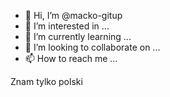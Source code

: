 - 👋 Hi, I’m @macko-gitup
- 👀 I’m interested in ...
- 🌱 I’m currently learning ...
- 💞️ I’m looking to collaborate on ...
- 📫 How to reach me ...

<!---
macko-gitup/macko-gitup is a ✨ special ✨ repository because its `README.md` (this file) appears on your GitHub profile.
You can click the Preview link to take a look at your changes.
--->
Znam tylko polski 
